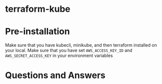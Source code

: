 # terraform-kube

# Pre-installation

Make sure that you have kubecli, minikube, and then terraform installed on your local.
Make sure that you have set `AWS_ACCESS_KEY_ID` and `AWS_SECRET_ACCESS_KEY` in your environment variables

# Questions and Answers
